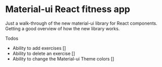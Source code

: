 # Material-ui React fitness app    

Just a walk-through of the new material-ui library for React components.    
Getting a good overview of how the new library works.

Todos   
- Ability to add exercises []
- Ability to delete an exercise []
- Ability to change the Material-ui Theme colors []
